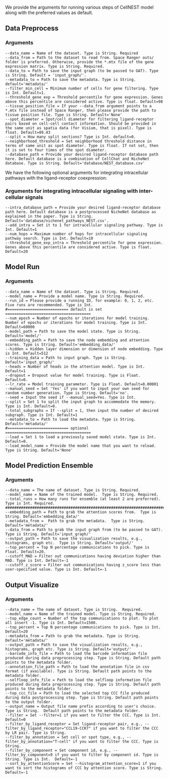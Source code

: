 We provide the arguments for running various steps of CellNEST model along with the preferred values as default. 

## Data Preprocess 
### Arguments
    --data_name = Name of the dataset. Type is String. Required
    --data_from = Path to the dataset to read from. Space Ranger outs/ folder is preferred. Otherwise, provide the *.mtx file of the gene expression matrix. Type is String. Required.
    --data_to = Path to save the input graph (to be passed to GAT). Type is String. Default = 'input_graph/'.
    --metadata_to = Path to save the metadata. Type is String. default='metadata/'
    --filter_min_cell = Minimum number of cells for gene filtering. Type is Int. Default=1. 
    --threshold_gene_exp = Threshold percentile for gene expression. Genes above this percentile are considered active. Type is float. Default=98
    --tissue_position_file = If your --data_from argument points to a *.mtx file instead of Space Ranger, then please provide the path to tissue position file. Type is String. Default='None'
    --spot_diameter = Spot/cell diameter for filtering ligand-receptor pairs based on cell-cell contact information. Should be provided in the same unit as spatia data (for Visium, that is pixel). Type is float. Default=89.43
    --split = How many split sections? Type is Int. default=0. 
    --neighborhood_threshold = Set neighborhood threshold distance in terms of same unit as spot diameter. Type is float. If not set, then it is set to four times of the spot diameter.
    --database_path = Provide your desired ligand-receptor database path here. Default database is a combination of CellChat and NicheNet database. Type is String. Default='database/NEST_database.csv'


We have the following optional arguments for integrating intracellular pathways with the ligand-receptor coexpression:
### Arguments for integrating intracellular signaling with inter-cellular signals
    --intra_database_path = Provide your desired ligand-receptor database path here. Default database is a postprocessed NicheNet database as explained in the paper. Type is String. Default='database/nichenet_pathways_NEST.csv'. 
    --add_intra = Set it to 1 for intracellular signaling pathway. Type is Int. Default=1
    --num_hops = Maximum number of hops for intracellular signaling pathway search. Type is Int. Default=10
    --threshold_gene_exp_intra = Threshold percentile for gene expression. Genes above this percentile are considered active. Type is float. Default=20

## Model Run 
### Arguments
    --data_name = Name of the dataset. Type is String. Required.  
    --model_name = Provide a model name. Type is String. Required. 
    --run_id = Please provide a running ID, for example: 0, 1, 2, etc. Five runs are recommended. Type is Int.
    #=========================== default is set ======================================
    --num_epoch = Number of epochs or iterations for model training. Number of epochs or iterations for model training. Type is Int. Default=60000
    --model_path = Path to save the model state. Type is String. Default='model/'  
    --embedding_path = Path to save the node embedding and attention scores. Type is String. Default='embedding_data/'
    --hidden = Hidden layer dimension or dimension of node embedding. Type is Int. Default=512
    --training_data = Path to input graph. Type is String. Default='input_graph/'
    --heads = Number of heads in the attention model. Type is Int. Default=1
    --dropout = Dropout value for model training. Type is Float. Default=0.
    --lr_rate = Model training parameter. Type is Float. Default=0.00001
    --manual_seed = Set 'Yes' if you want to input your own seed for random number generation. Type is String. Default='no'. 
    --seed = Input the seed if --manual_seed=Yes. Type is Int. 
    --split = Set 1 to split the input graph to accommodate the memory. Type is Int. Default=0. 
    --total_subgraphs = If --split = 1, then input the number of desired subgraph. Type is Int. Default=1
    --metadata_to = Path to load the metadata. Type is String. Default='metadata/'
    #=========================== optional ======================================
    --load = Set 1 to load a previously saved model state. Type is Int. Default=0.  
    --load_model_name = Provide the model name that you want to reload. Type is String. Default='None'

## Model Prediction Ensemble 
### Arguments
    --data_name = The name of dataset. Type is String. Required.
    --model_name = Name of the trained model.  Type is String. Required.
    --total_runs = How many runs for ensemble (at least 2 are preferred). Type is Int. Required.
    #######################################################################################################
    --embedding_path = Path to grab the attention scores from.  Type is String. Default='embedding_data/'
    --metadata_from =  Path to grab the metadata.  Type is String. Default='metadata/' 
    --data_from = Path to grab the input graph from (to be passed to GAT).  Type is String. Default='input_graph/'
    --output_path = Path to save the visualization results, e.g., histograms, graph etc.  Type is String. Default='output/'
    --top_percent = Top N percentage communications to pick. Type is Float. Default=20.
    --cutoff_MAD = Filter out communications having deviation higher than MAD. Type is Int. Default=-1
    --cutoff_z_score = Filter out communications having z_score less than user-specified value. Type is Int. Default=-1
    

## Output Visualize 
### Arguments
    --data_name = The name of dataset. Type is String.  Required.
    --model_name = Name of the trained model. Type is String. Required.
    --top_edge_count = Number of the top communications to plot. To plot all insert -1. Type is Int. Default=1500.
    --top_percent = Top N percentage communications to pick. Type is Int. Default=20    
    --metadata_from = Path to grab the metadata. Type is String. Default='metadata/' 
    --output_path = Path to save the visualization results, e.g., histograms, graph etc. Type is String. Default='output/'
    --barcode_info_file = Path to load the barcode information file produced during data preprocessing step. Type is String. Default path points to the metadata folder.
    --annotation_file_path = Path to load the annotation file in csv format (if available). Type is String. Default path points to the metadata folder.
    --selfloop_info_file = Path to load the selfloop information file produced during data preprocessing step. Type is String. Default path points to the metadata folder.
    --top_ccc_file = Path to load the selected top CCC file produced during data postprocessing step. Type is String. Default path points to the output folder.
    --output_name = Output file name prefix according to user's choice. Type is String.  Default path points to the metadata folder.
    --filter = Set --filter=1 if you want to filter the CCC. Type is Int. Default=0
    --filter_by_ligand_receptor = Set ligand-receptor pair, e.g., --filter_by_ligand_receptor="CCL19-CCR7" if you want to filter the CCC by LR pair. Type is String. 
    --filter_by_annotation = Set cell or spot type, e.g., --filter_by_annotation="T-cell" if you want to filter the CCC. Type is String.
    --filter_by_component = Set component id, e.g., --filter_by_component=9 if you want to filter by component id. Type is String. Type is Int.  Default=-1
    --sort_by_attentionScore = Set --histogram_attention_score=1 if you want to sort the histograms of CCC by attention score. Type is String. Default=-1
